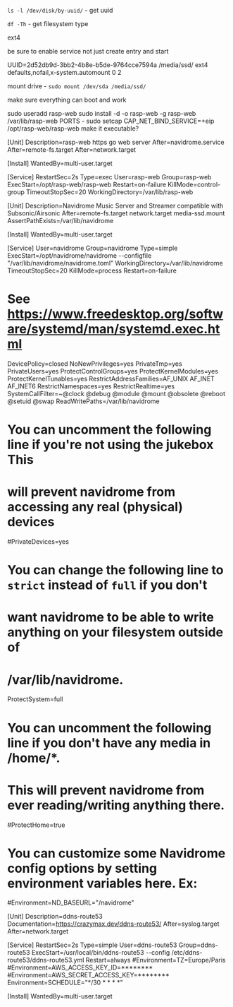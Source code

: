 `ls -l /dev/disk/by-uuid/` - get uuid

`df -Th` - get filesystem type

ext4

be sure to enable service not just create entry and start

UUID=2d52db9d-3bb2-4b8e-b5de-9764cce7594a /media/ssd/ ext4 defaults,nofail,x-system.automount 0 2

mount drive - `sudo mount /dev/sda /media/ssd/`

make sure everything can boot and work

sudo useradd rasp-web
sudo install -d -o rasp-web -g rasp-web /var/lib/rasp-web
PORTS - sudo setcap CAP_NET_BIND_SERVICE=+eip /opt/rasp-web/rasp-web
make it executable?

[Unit]
Description=rasp-web https go web server
After=navidrome.service
After=remote-fs.target
After=network.target

[Install]
WantedBy=multi-user.target

[Service]
RestartSec=2s
Type=exec
User=rasp-web
Group=rasp-web
ExecStart=/opt/rasp-web/rasp-web
Restart=on-failure
KillMode=control-group
TimeoutStopSec=20
WorkingDirectory=/var/lib/rasp-web

[Unit]
Description=Navidrome Music Server and Streamer compatible with Subsonic/Airsonic
After=remote-fs.target network.target media-ssd.mount
AssertPathExists=/var/lib/navidrome

[Install]
WantedBy=multi-user.target

[Service]
User=navidrome
Group=navidrome
Type=simple
ExecStart=/opt/navidrome/navidrome --configfile "/var/lib/navidrome/navidrome.toml"
WorkingDirectory=/var/lib/navidrome
TimeoutStopSec=20
KillMode=process
Restart=on-failure

# See https://www.freedesktop.org/software/systemd/man/systemd.exec.html
DevicePolicy=closed
NoNewPrivileges=yes
PrivateTmp=yes
PrivateUsers=yes
ProtectControlGroups=yes
ProtectKernelModules=yes
ProtectKernelTunables=yes
RestrictAddressFamilies=AF_UNIX AF_INET AF_INET6
RestrictNamespaces=yes
RestrictRealtime=yes
SystemCallFilter=~@clock @debug @module @mount @obsolete @reboot @setuid @swap
ReadWritePaths=/var/lib/navidrome

# You can uncomment the following line if you're not using the jukebox This
# will prevent navidrome from accessing any real (physical) devices
#PrivateDevices=yes

# You can change the following line to `strict` instead of `full` if you don't
# want navidrome to be able to write anything on your filesystem outside of
# /var/lib/navidrome.
ProtectSystem=full

# You can uncomment the following line if you don't have any media in /home/*.
# This will prevent navidrome from ever reading/writing anything there.
#ProtectHome=true

# You can customize some Navidrome config options by setting environment variables here. Ex:
#Environment=ND_BASEURL="/navidrome"

[Unit]
Description=ddns-route53
Documentation=https://crazymax.dev/ddns-route53/
After=syslog.target
After=network.target

[Service]
RestartSec=2s
Type=simple
User=ddns-route53
Group=ddns-route53
ExecStart=/usr/local/bin/ddns-route53 --config /etc/ddns-route53/ddns-route53.yml
Restart=always
#Environment=TZ=Europe/Paris
#Environment=AWS_ACCESS_KEY_ID=********
#Environment=AWS_SECRET_ACCESS_KEY=********
Environment=SCHEDULE="*/30 * * * *"

[Install]
WantedBy=multi-user.target
